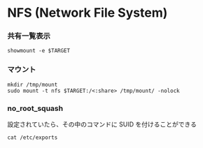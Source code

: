 # NFS (Network File System)

### 共有一覧表示

```shell
showmount -e $TARGET
```

### マウント

```shell
mkdir /tmp/mount
sudo mount -t nfs $TARGET:/<:share> /tmp/mount/ -nolock
```

### no_root_squash

設定されていたら、その中のコマンドに SUID を付けることができる

```shell
cat /etc/exports
```
